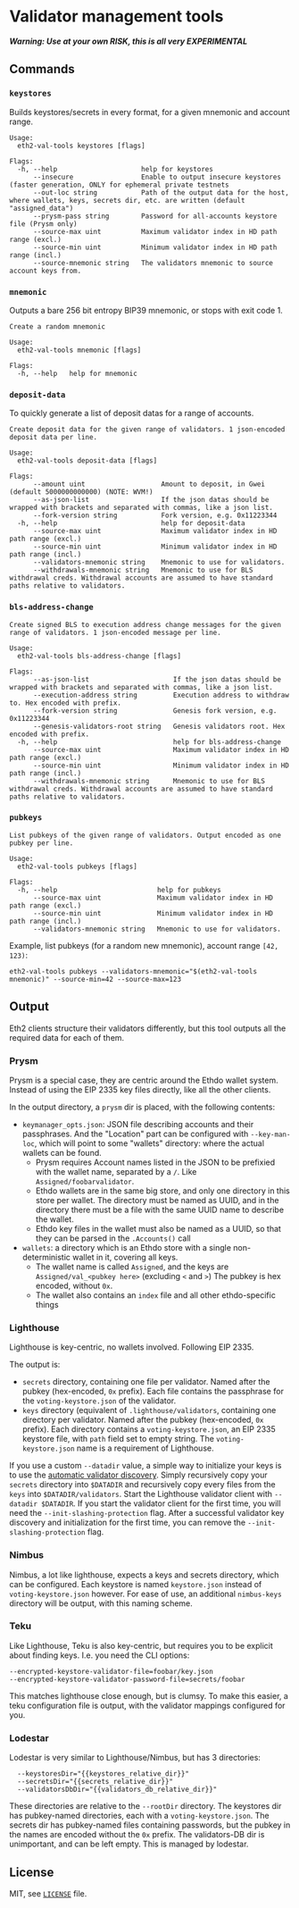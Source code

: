 # Validator management tools

__*Warning: Use at your own RISK, this is all very EXPERIMENTAL*__

## Commands

### `keystores`

Builds keystores/secrets in every format, for a given mnemonic and account range.

```
Usage:
  eth2-val-tools keystores [flags]

Flags:
  -h, --help                     help for keystores
      --insecure                 Enable to output insecure keystores (faster generation, ONLY for ephemeral private testnets
      --out-loc string           Path of the output data for the host, where wallets, keys, secrets dir, etc. are written (default "assigned_data")
      --prysm-pass string        Password for all-accounts keystore file (Prysm only)
      --source-max uint          Maximum validator index in HD path range (excl.)
      --source-min uint          Minimum validator index in HD path range (incl.)
      --source-mnemonic string   The validators mnemonic to source account keys from.
```

### `mnemonic`

Outputs a bare 256 bit entropy BIP39 mnemonic, or stops with exit code 1.

```
Create a random mnemonic

Usage:
  eth2-val-tools mnemonic [flags]

Flags:
  -h, --help   help for mnemonic
```

### `deposit-data`

To quickly generate a list of deposit datas for a range of accounts.

```
Create deposit data for the given range of validators. 1 json-encoded deposit data per line.

Usage:
  eth2-val-tools deposit-data [flags]

Flags:
      --amount uint                   Amount to deposit, in Gwei (default 5000000000000) (NOTE: WVM!)
      --as-json-list                  If the json datas should be wrapped with brackets and separated with commas, like a json list.
      --fork-version string           Fork version, e.g. 0x11223344
  -h, --help                          help for deposit-data
      --source-max uint               Maximum validator index in HD path range (excl.)
      --source-min uint               Minimum validator index in HD path range (incl.)
      --validators-mnemonic string    Mnemonic to use for validators.
      --withdrawals-mnemonic string   Mnemonic to use for BLS withdrawal creds. Withdrawal accounts are assumed to have standard paths relative to validators.
```

### `bls-address-change`

```
Create signed BLS to execution address change messages for the given range of validators. 1 json-encoded message per line.

Usage:
  eth2-val-tools bls-address-change [flags]

Flags:
      --as-json-list                     If the json datas should be wrapped with brackets and separated with commas, like a json list.
      --execution-address string         Execution address to withdraw to. Hex encoded with prefix.
      --fork-version string              Genesis fork version, e.g. 0x11223344
      --genesis-validators-root string   Genesis validators root. Hex encoded with prefix.
  -h, --help                             help for bls-address-change
      --source-max uint                  Maximum validator index in HD path range (excl.)
      --source-min uint                  Minimum validator index in HD path range (incl.)
      --withdrawals-mnemonic string      Mnemonic to use for BLS withdrawal creds. Withdrawal accounts are assumed to have standard paths relative to validators.
```

### `pubkeys`

```
List pubkeys of the given range of validators. Output encoded as one pubkey per line.

Usage:
  eth2-val-tools pubkeys [flags]

Flags:
  -h, --help                         help for pubkeys
      --source-max uint              Maximum validator index in HD path range (excl.)
      --source-min uint              Minimum validator index in HD path range (incl.)
      --validators-mnemonic string   Mnemonic to use for validators.
```

Example, list pubkeys (for a random new mnemonic), account range `[42, 123)`:
```shell script
eth2-val-tools pubkeys --validators-mnemonic="$(eth2-val-tools mnemonic)" --source-min=42 --source-max=123
```

## Output

Eth2 clients structure their validators differently, but this tool outputs all the required data for each of them.

### Prysm

Prysm is a special case, they are centric around the Ethdo wallet system. Instead of using the EIP 2335 key files directly, like all the other clients.

In the output directory, a `prysm` dir is placed, with the following contents:

- `keymanager_opts.json`: JSON file describing accounts and their passphrases. And the "Location" part can be configured with `--key-man-loc`,
 which will point to some "wallets" directory: where the actual wallets can be found.
  - Prysm requires Account names listed in the JSON to be prefixied with the wallet name, separated by a `/`. Like `Assigned/foobarvalidator`.
  - Ethdo wallets are in the same big store, and only one directory in this store per wallet. The directory must be named as UUID, and in the directory there must be a file with the same UUID name to describe the wallet.
  - Ethdo key files in the wallet must also be named as a UUID, so that they can be parsed in the `.Accounts()` call
- `wallets`: a directory which is an Ethdo store with a single non-deterministic wallet in it, covering all keys.
  - The wallet name is called `Assigned`, and the keys are `Assigned/val_<pubkey here>` (excluding `<` and `>`) The pubkey is hex encoded, without `0x`.
  - The wallet also contains an `index` file and all other ethdo-specific things

### Lighthouse

Lighthouse is key-centric, no wallets involved. Following EIP 2335.

The output is:

- `secrets` directory, containing one file per validator. Named after the pubkey (hex-encoded, `0x` prefix).
 Each file contains the passphrase for the `voting-keystore.json` of the validator.
- `keys` directory (equivalent of `.lighthouse/validators`, containing one directory per validator. Named after the pubkey (hex-encoded, `0x` prefix).
 Each directory contains a `voting-keystore.json`, an EIP 2335 keystore file, with `path` field set to empty string.
 The `voting-keystore.json` name is a requirement of Lighthouse.

If you use a custom `--datadir` value, a simple way to initialize your keys is to use the [automatic validator discovery](https://lighthouse-book.sigmaprime.io/validator-management.html#automatic-validator-discovery). Simply recursively copy your `secrets` directory into `$DATADIR` and recursively copy every files from the `keys` into `$DATADIR/validators`. Start the Lighthouse validator client with `--datadir $DATADIR`. If you start the validator client for the first time, you will need the `--init-slashing-protection` flag. After a successful validator key discovery and initialization for the first time, you can remove the `--init-slashing-protection` flag.

### Nimbus

Nimbus, a lot like lighthouse, expects a keys and secrets directory, which can be configured.
Each keystore is named `keystore.json` instead of `voting-keystore.json` however.
For ease of use, an additional `nimbus-keys` directory will be output, with this naming scheme.

### Teku

Like Lighthouse, Teku is also key-centric, but requires you to be explicit about finding keys. I.e. you need the CLI options:
```
--encrypted-keystore-validator-file=foobar/key.json
--encrypted-keystore-validator-password-file=secrets/foobar
```

This matches lighthouse close enough, but is clumsy. To make this easier,
 a teku configuration file is output, with the validator mappings configured for you.

### Lodestar

Lodestar is very similar to Lighthouse/Nimbus, but has 3 directories:
```
  --keystoresDir="{{keystores_relative_dir}}"
  --secretsDir="{{secrets_relative_dir}}"
  --validatorsDbDir="{{validators_db_relative_dir}}"
```

These directories are relative to the `--rootDir` directory.
The keystores dir has pubkey-named directories, each with a `voting-keystore.json`.
The secrets dir has pubkey-named files containing passwords, but the pubkey in the names are encoded without the `0x` prefix.
The validators-DB dir is unimportant, and can be left empty. This is managed by lodestar.

## License

MIT, see [`LICENSE`](./LICENSE) file.

